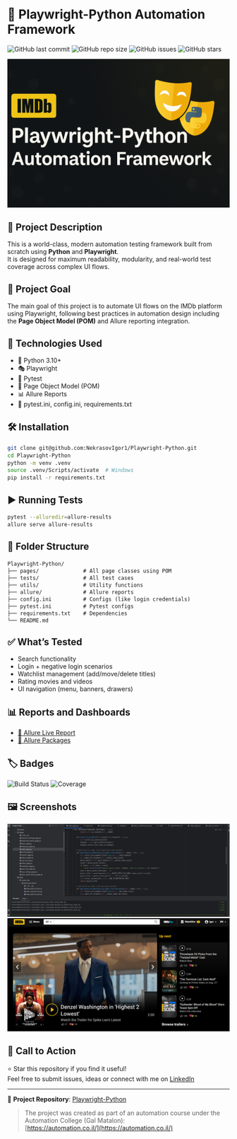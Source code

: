 # 🎯 Playwright-Python Automation Framework

![GitHub last commit](https://img.shields.io/github/last-commit/NekrasovIgor1/Playwright-Python)
![GitHub repo size](https://img.shields.io/github/repo-size/NekrasovIgor1/Playwright-Python)
![GitHub issues](https://img.shields.io/github/issues/NekrasovIgor1/Playwright-Python)
![GitHub stars](https://img.shields.io/github/stars/NekrasovIgor1/Playwright-Python?style=social)

![Framework Banner](assets/banner.png)

## 📝 Project Description

This is a world-class, modern automation testing framework built from scratch using **Python** and **Playwright**.  
It is designed for maximum readability, modularity, and real-world test coverage across complex UI flows.

## 🎯 Project Goal

The main goal of this project is to automate UI flows on the IMDb platform using Playwright, following best practices in automation design including the **Page Object Model (POM)** and Allure reporting integration.

## 🚀 Technologies Used

- 🐍 Python 3.10+
- 🎭 Playwright
- 🧪 Pytest
- 🧱 Page Object Model (POM)
- 📊 Allure Reports
- 🧩 pytest.ini, config.ini, requirements.txt

## 🛠️ Installation

```bash
git clone git@github.com:NekrasovIgor1/Playwright-Python.git
cd Playwright-Python
python -m venv .venv
source .venv/Scripts/activate  # Windows
pip install -r requirements.txt
```

## ▶️ Running Tests

```bash
pytest --alluredir=allure-results
allure serve allure-results
```

## 📁 Folder Structure

```
Playwright-Python/
├── pages/              # All page classes using POM
├── tests/              # All test cases
├── utils/              # Utility functions
├── allure/             # Allure reports
├── config.ini          # Configs (like login credentials)
├── pytest.ini          # Pytest configs
├── requirements.txt    # Dependencies
└── README.md
```

## ✅ What’s Tested

- Search functionality
- Login + negative login scenarios
- Watchlist management (add/move/delete titles)
- Rating movies and videos
- UI navigation (menu, banners, drawers)

## 📊 Reports and Dashboards

- [🔗 Allure Live Report](assets/allure.png)
- [🔗 Allure Packages](assets/allure-packages.png)

## 🏷️ Badges

![Build Status](https://img.shields.io/badge/build-passing-brightgreen)
![Coverage](https://img.shields.io/badge/coverage-95%25-blue)

## 🖼️ Screenshots

![main_page](assets/screenshoot1.png)   
![imdb](assets/imdb.png)

## 🙌 Call to Action

⭐ Star this repository if you find it useful!  
Feel free to submit issues, ideas or connect with me on [LinkedIn](https://www.linkedin.com/in/igor-nek)

---

🔗 **Project Repository**: [Playwright-Python](https://github.com/NekrasovIgor1/Playwright-Python)  

> The project was created as part of an automation course under the Automation College (Gal Matalon):  
> [https://automation.co.il/](https://automation.co.il/)
